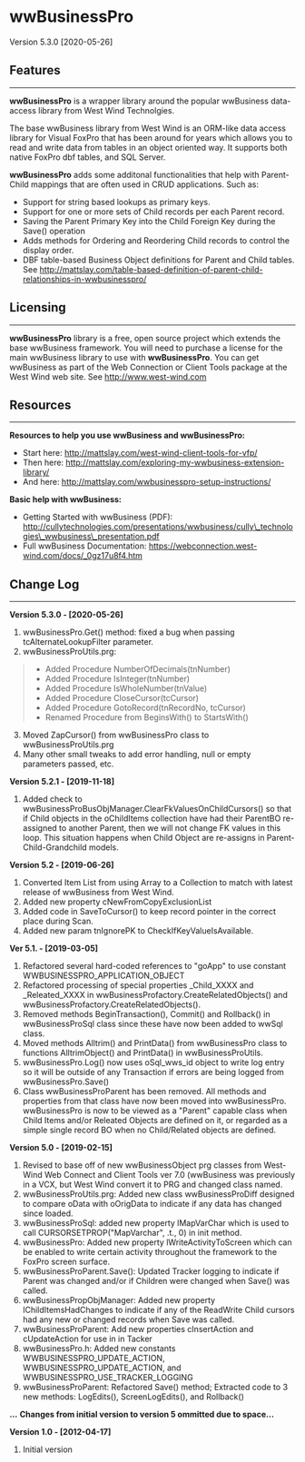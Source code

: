 # wwBusinessPro
Version 5.3.0 [2020-05-26]

## Features
----
**wwBusinessPro** is a wrapper library around the popular wwBusiness data-access library from West Wind Technolgies.

The base wwBusiness library from West Wind is an ORM-like data access library for Visual FoxPro that has been around for years which allows you to read and write data from tables in an object oriented way. It supports both native FoxPro dbf tables, and SQL Server.

**wwBusinessPro** adds some additonal functionalities that help with Parent-Child mappings that are often used in CRUD applications. Such as:

* Support for string based lookups as primary keys.
* Support for one or more sets of Child records per each Parent record.
* Saving the Parent Primary Key into the Child Foreign Key during the Save() operation
* Adds methods for Ordering and Reordering Child records to control the display order.
* DBF table-based Business Object definitions for Parent and Child tables. See http://mattslay.com/table-based-definition-of-parent-child-relationships-in-wwbusinesspro/


## Licensing
----
**wwBusinessPro** library is a free, open source project which extends the base wwBusiness framework. You will need to purchase a license for the main wwBusiness library to use with **wwBusinessPro**. You can get wwBusiness as part of the Web Connection or Client Tools package at the West Wind web site.  See http://www.west-wind.com

## Resources
----
**Resources to help you use wwBusiness and wwBusinessPro:**

* Start here: http://mattslay.com/west-wind-client-tools-for-vfp/
* Then here: http://mattslay.com/exploring-my-wwbusiness-extension-library/
* And here: http://mattslay.com/wwbusinesspro-setup-instructions/

**Basic help with wwBusiness:**

* Getting Started with wwBusiness (PDF): http://cullytechnologies.com/presentations/wwbusiness/cully\_technologies\_wwbusiness\_presentation.pdf
* Full wwBusiness Documentation: https://webconnection.west-wind.com/docs/_0gz17u8f4.htm


## Change Log
----
**Version 5.3.0 - [2020-05-26]**
1. wwBusinessPro.Get() method: fixed a bug when passing tcAlternateLookupFilter parameter.
2. wwBusinessProUtils.prg: 
> * Added Procedure NumberOfDecimals(tnNumber)
> * Added Procedure IsInteger(tnNumber)
> * Added Procedure IsWholeNumber(tnValue)
> * Added Procedure CloseCursor(tcCursor)
> * Added Procedure GotoRecord(tnRecordNo, tcCursor)
> * Renamed Procedure from BeginsWith() to StartsWith()


3. Moved ZapCursor() from wwBusinessPro class to wwBusinessProUtils.prg
4. Many other small tweaks to add error handling, null or empty parameters passed, etc.

**Version 5.2.1 - [2019-11-18]**

1. Added check to wwBusinessProBusObjManager.ClearFkValuesOnChildCursors() so that if Child objects in the oChildItems collection have had their ParentBO re-assigned to another Parent, then we will not change FK values in this loop. This situation	happens when Child Object are re-assigns in Parent-Child-Grandchild models.


**Version 5.2 - [2019-06-26]**

1. Converted Item List from using Array to a Collection to match with latest release of wwBusiness from West Wind.
2. Added new property cNewFromCopyExclusionList
3. Added code in SaveToCursor() to keep record pointer in the correct place during Scan.
4. Added new param tnIgnorePK to CheckIfKeyValueIsAvailable.

**Ver 5.1. - [2019-03-05]**

1. Refactored several hard-coded references to "goApp" to use constant WWBUSINESSPRO_APPLICATION_OBJECT
2. Refactored processing of special properties _Child_XXXX and _Releated_XXXX in  wwBusinessProfactory.CreateRelatedObjects() and wwBusinessProfactory.CreateRelatedObjects().
3. Removed methods BeginTransaction(), Commit() and Rollback() in wwBusinessProSql class since these have now been added to wwSql class.
4. Moved methods Alltrim() and PrintData() from wwBusinessPro class to functions AlltrimObject() and PrintData() in wwBusinessProUtils.
5. wwBusinessPro.Log() now uses oSql_wws_id object to write log entry so it will be outside of any Transaction if errors are being logged from wwBusinessPro.Save()
6. Class wwBusinessProParent has been removed. All methods and properties from that class have now been moved into wwBusinessPro. wwBusinessPro is now to be viewed as a "Parent" capable class when Child Items and/or Releated Objects
are defined on it, or regarded as a simple single record BO when no Child/Related objects are defined.


**Version 5.0 - [2019-02-15]**

1. Revised to base off of new wwBusinessObject prg classes from West-Wind Web Connect and Client Tools ver 7.0 (wwBusiness was previously in a VCX, but West Wind convert it to PRG and changed class named.
2. wwBusinessProUtils.prg:  Added new class wwBusinessProDiff designed to compare oData with oOrigData to indicate if any data has changed since loaded.
3. wwBusinessProSql: added new property lMapVarChar which is used to call CURSORSETPROP("MapVarchar", .t., 0) in init method.
4. wwBusinessPro: Added new property lWriteActivityToScreen which can be enabled to write certain activity throughout the framework to the FoxPro screen surface.
5. wwBusinessProParent.Save(): Updated Tracker logging to indicate if Parent was changed and/or if Children were changed when Save() was called.
6. wwBusinessPropObjManager: Added new property lChildItemsHadChanges to indicate if any of the ReadWrite Child cursors had any new or changed records when Save was called.
7. wwBusinessProParent: Add new properties cInsertAction and cUpdateAction for use in in Tacker
8. wwBusinessPro.h: Added new constants WWBUSINESSPRO_UPDATE_ACTION, WWBUSINESSPRO_UPDATE_ACTION, and WWBUSINESSPRO_USE_TRACKER_LOGGING
9. wwBusinessProParent: Refactored Save() method; Extracted code to 3 new methods: LogEdits(), ScreenLogEdits(), and Rollback()


**...**
**Changes from initial version to version 5 ommitted due to space...**

 **Version 1.0	- [2012-04-17]**
 1. Initial version